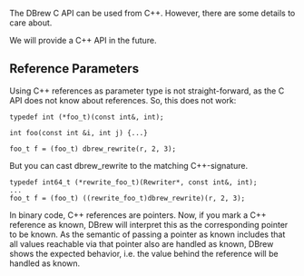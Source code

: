 The DBrew C API can be used from C++.
However, there are some details to care about.

We will provide a C++ API in the future.

## Reference Parameters

Using C++ references as parameter type is not straight-forward, as the C API does not know about references.
So, this does not work:

```
typedef int (*foo_t)(const int&, int);

int foo(const int &i, int j) {...}

foo_t f = (foo_t) dbrew_rewrite(r, 2, 3);
```

But you can cast dbrew_rewrite to the matching C++-signature.

```
typedef int64_t (*rewrite_foo_t)(Rewriter*, const int&, int);
...
foo_t f = (foo_t) ((rewrite_foo_t)dbrew_rewrite)(r, 2, 3);
```

In binary code, C++ references are pointers. Now, if you mark
a C++ reference as known, DBrew will interpret this as the
corresponding pointer to be known. As the semantic of passing
a pointer as known includes that all values reachable via that
pointer also are handled as known, DBrew shows the expected
behavior, i.e. the value behind the reference will be handled
as known.
